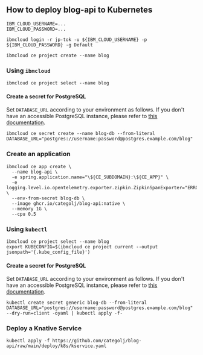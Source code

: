 ## How to deploy blog-api to Kubernetes


```
IBM_CLOUD_USERNAME=...
IBM_CLOUD_PASSWORD=...

ibmcloud login -r jp-tok -u ${IBM_CLOUD_USERNAME} -p ${IBM_CLOUD_PASSWORD} -g Default

ibmcloud ce project create --name blog
```


### Using `ibmcloud`

```
ibmcloud ce project select --name blog
```

#### Create a secret for PostgreSQL

Set `DATABASE_URL` according to your environment as follows.
If you don't have an accessible PostgreSQL instance, please refer to [this documentation](../postgresql).

```
ibmcloud ce secret create --name blog-db --from-literal DATABASE_URL="postgres://username:password@postgres.example.com/blog"
```

### Create an application

```
ibmcloud ce app create \
  --name blog-api \
  -e spring.application.name="\${CE_SUBDOMAIN}:\${CE_APP}" \
  -e logging.level.io.opentelemetry.exporter.zipkin.ZipkinSpanExporter="ERROR" \
  --env-from-secret blog-db \
  --image ghcr.io/categolj/blog-api:native \
  --memory 1G \
  --cpu 0.5
```

### Using `kubectl`

```
ibmcloud ce project select --name blog
export KUBECONFIG=$(ibmcloud ce project current --output jsonpath='{.kube_config_file}')
```

#### Create a secret for PostgreSQL

Set `DATABASE_URL` according to your environment as follows.
If you don't have an accessible PostgreSQL instance, please refer to [this documentation](../postgresql).

```
kubectl create secret generic blog-db --from-literal DATABASE_URL="postgres://username:password@postgres.example.com/blog" --dry-run=client -oyaml | kubectl apply -f-
```

### Deploy a Knative Service

```
kubectl apply -f https://github.com/categolj/blog-api/raw/main/deploy/k8s/kservice.yaml
```